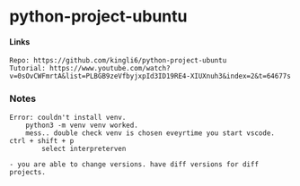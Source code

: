 # python-project-ubuntu

#### Links

    Repo: https://github.com/kingli6/python-project-ubuntu
    Tutorial: https://www.youtube.com/watch?v=0sOvCWFmrtA&list=PLBGB9zeVfbyjxpId3ID19RE4-XIUXnuh3&index=2&t=64677s

### Notes

    Error: couldn't install venv.
        python3 -m venv venv worked.
        mess.. double check venv is chosen eveyrtime you start vscode. ctrl + shift + p
            select interpreterven

    - you are able to change versions. have diff versions for diff projects.
